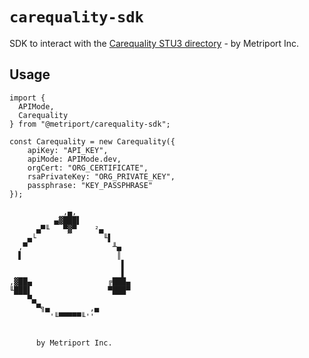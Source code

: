 # `carequality-sdk`

SDK to interact with the [Carequality STU3 directory](https://carequality.org/healthcare-directory/index.html) - by Metriport Inc.

## Usage

```
import {
  APIMode,
  Carequality
} from "@metriport/carequality-sdk";

const Carequality = new Carequality({
    apiKey: "API_KEY",
    apiMode: APIMode.dev,
    orgCert: "ORG_CERTIFICATE",
    rsaPrivateKey: "ORG_PRIVATE_KEY",
    passphrase: "KEY_PASSPHRASE"
});
```

```
            ,▄,
          ▄▓███▌
      ▄▀╙   ▀▓▀    ²▄
    ▄└               ╙▌
  ,▀                   ╨▄
  ▌                     ║
                         ▌
                         ▌
,▓██▄                 ╔███▄
╙███▌                 ▀███▀
    ▀▄
      ▀╗▄         ,▄
         '╙▀▀▀▀▀╙''


      by Metriport Inc.

```
